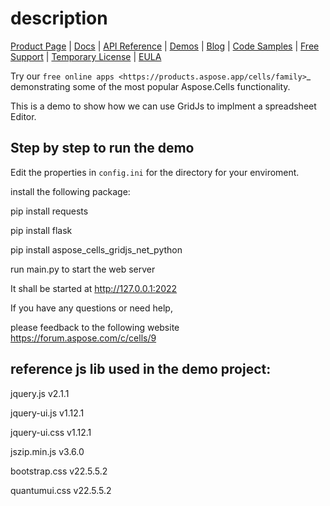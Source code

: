 description 
==================================


[Product Page](https://products.aspose.com/cells/python-net) | [Docs](https://docs.aspose.com/cells/python-net/) | [API Reference](https://reference.aspose.com/cells/python-net/) | [Demos](https://products.aspose.app/cells/family/) | [Blog](https://blog.aspose.com/category/cells/) | [Code Samples](https://github.com/aspose-cells/Aspose.Cells-for-Python-via-.NET/tree/main/Examples_GridJs_Python_Net) | [Free Support](https://forum.aspose.com/c/cells) | [Temporary License](https://purchase.aspose.com/temporary-license) | [EULA](https://company.aspose.com/legal/eula) 

Try our `free online apps <https://products.aspose.app/cells/family>`_ demonstrating some of the most popular Aspose.Cells functionality.

This is a  demo to show how we can use GridJs to implment a spreadsheet Editor.

## Step by step to run the demo
Edit the properties in `config.ini` for the directory for your enviroment.

install the following package:

pip install requests

pip install flask

pip install aspose_cells_gridjs_net_python

run main.py to start the web server

It shall be started at http://127.0.0.1:2022

If you have any questions or need help,

please feedback to the following website https://forum.aspose.com/c/cells/9 

## reference js lib used in the demo project:
jquery.js    v2.1.1

jquery-ui.js v1.12.1 

jquery-ui.css v1.12.1 

jszip.min.js v3.6.0 

bootstrap.css   v22.5.5.2

quantumui.css   v22.5.5.2
